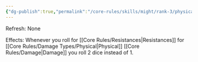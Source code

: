 ```yaml
---
{"dg-publish":true,"permalink":"/core-rules/skills/might/rank-3/physically-hardened/"}
---
```


Refresh: None

Effects:
Whenever you roll for [[Core Rules/Resistances\|Resistances]] for [[Core Rules/Damage Types/Physical\|Physical]] [[Core Rules/Damage\|Damage]] you roll 2 dice instead of 1.